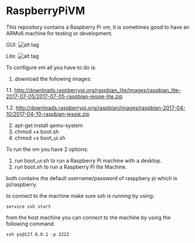 # RaspberryPiVM

This repository contains a Raspberry Pi vm, it is sometimes good to have an ARMv6 machine for testing or development.

GUI:
![alt tag](https://raw.githubusercontent.com/romanzaikin/RaspberryPiVM/master/gui.PNG)

Lite:
![alt tag](https://raw.githubusercontent.com/romanzaikin/RaspberryPiVM/master/lite.PNG)

To configure vm all you have to do is:

1. download the following images:

1.1. http://downloads.raspberrypi.org/raspbian_lite/images/raspbian_lite-2017-07-05/2017-07-05-raspbian-jessie-lite.zip

1.2. http://downloads.raspberrypi.org/raspbian/images/raspbian-2017-04-10/2017-04-10-raspbian-jessie.zip

2. apt-get install qemu-system
3. chmod +x boot.sh
4. chmod +x boot_ui.sh

To run the vm you have 2 options:

1. run boot_ui.sh to run a Raspberry Pi machine with a desktop.
2. run boot.sh to run a Raspberry Pi lite Machine.

both contains the default username/password of rasppbery pi which is pi/raspberry.

to connect to the machine make sure ssh is running by using:

```
service ssh start
```

from the host machine you can connect to the machine by using the following command:

```
ssh pi@127.0.0.1 -p 2222
```

